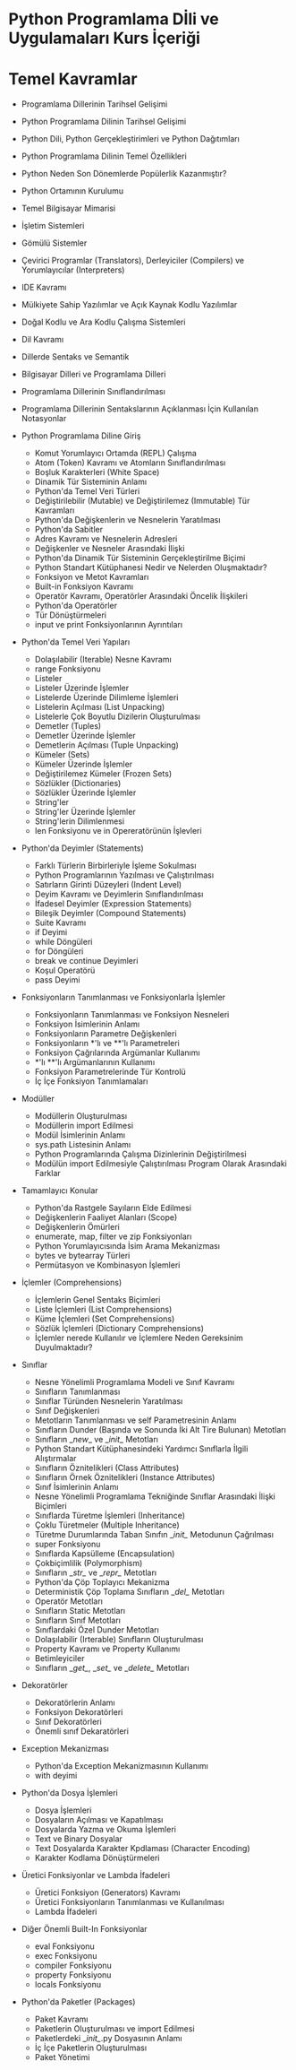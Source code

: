 # Python Programlama Dİli ve Uygulamaları Kurs İçeriği

  # Temel Kavramlar 
  * Programlama Dillerinin Tarihsel Gelişimi
  * Python Programlama Dilinin Tarihsel Gelişimi
  * Python Dili, Python Gerçekleştirimleri ve Python Dağıtımları
  * Python Programlama Dilinin Temel Özellikleri
  * Python Neden Son Dönemlerde Popülerlik Kazanmıştır?
  * Python Ortamının Kurulumu
  * Temel Bilgisayar Mimarisi
  * İşletim Sistemleri
  * Gömülü Sistemler
  * Çevirici Programlar (Translators), Derleyiciler (Compilers) ve Yorumlayıcılar (Interpreters)
  * IDE Kavramı
  * Mülkiyete Sahip Yazılımlar ve Açık Kaynak Kodlu Yazılımlar
  * Doğal Kodlu ve Ara Kodlu Çalışma Sistemleri
  * Dil Kavramı
  * Dillerde Sentaks ve Semantik
  * Bilgisayar Dilleri ve Programlama Dilleri
  * Programlama Dillerinin Sınıflandırılması
  * Programlama Dillerinin Sentakslarının Açıklanması İçin Kullanılan Notasyonlar

* Python Programlama Diline Giriş
    * Komut Yorumlayıcı Ortamda (REPL) Çalışma
    * Atom (Token) Kavramı ve Atomların Sınıflandırılması
    * Boşluk Karakterleri (White Space)
    * Dinamik Tür Sisteminin Anlamı
    * Python'da Temel Veri Türleri
    * Değiştirilebilir (Mutable) ve Değiştirilemez (Immutable) Tür Kavramları
    * Python'da Değişkenlerin ve Nesnelerin Yaratılması
    * Python'da Sabitler
    * Adres Kavramı ve Nesnelerin Adresleri
    * Değişkenler ve Nesneler Arasındaki İlişki
    * Python'da Dinamik Tür Sisteminin Gerçekleştirilme Biçimi
    * Python Standart Kütüphanesi Nedir ve Nelerden Oluşmaktadır? 
    * Fonksiyon ve Metot Kavramları
    * Built-in Fonksiyon Kavramı
    * Operatör Kavramı, Operatörler Arasındaki Öncelik İlişkileri
    * Python'da Operatörler
    * Tür Dönüştürmeleri 
    * input ve print Fonksiyonlarının Ayrıntıları

* Python'da Temel Veri Yapıları
    * Dolaşılabilir (Iterable) Nesne Kavramı
    * range Fonksiyonu
    * Listeler
    * Listeler Üzerinde İşlemler
    * Listelerde Üzerinde Dilimleme İşlemleri
    * Listelerin Açılması (List Unpacking)
    * Listelerle Çok Boyutlu Dizilerin Oluşturulması
    * Demetler (Tuples)
    * Demetler Üzerinde İşlemler
    * Demetlerin Açılması (Tuple Unpacking)
    * Kümeler (Sets)
    * Kümeler Üzerinde İşlemler
    * Değiştirilemez Kümeler (Frozen Sets)
    * Sözlükler (Dictionaries)
    * Sözlükler Üzerinde İşlemler
    * String'ler
    * String'ler Üzerinde İşlemler
    * String'lerin Dilimlenmesi
    * len Fonksiyonu ve in Opereratörünün İşlevleri

* Python'da Deyimler (Statements)
    * Farklı Türlerin Birbirleriyle İşleme Sokulması
    * Python Programlarının Yazılması ve Çalıştırılması
    * Satırların Girinti Düzeyleri (Indent Level)
    * Deyim Kavramı ve Deyimlerin Sınıflandırılması
    * İfadesel Deyimler (Expression Statements)
    * Bileşik Deyimler (Compound Statements)
    * Suite Kavramı
    * if Deyimi
    * while Döngüleri
    * for Döngüleri
    * break ve continue Deyimleri
    * Koşul Operatörü
    * pass Deyimi

* Fonksiyonların Tanımlanması ve Fonksiyonlarla İşlemler
    * Fonksiyonların Tanımlanması ve Fonksiyon Nesneleri
    * Fonksiyon İsimlerinin Anlamı
    * Fonksiyonların Parametre Değişkenleri
    * Fonksiyonların \*'lı ve \**'lı Parametreleri
    * Fonksiyon Çağrılarında Argümanlar Kullanımı
    * \*'lı \**'lı Argümanlarının Kullanımı
    * Fonksiyon Parametrelerinde Tür Kontrolü
    * İç İçe Fonksiyon Tanımlamaları

* Modüller
    * Modüllerin Oluşturulması
    * Modüllerin import Edilmesi
    * Modül İsimlerinin Anlamı
    * sys.path Listesinin Anlamı
    * Python Programlarında Çalışma Dizinlerinin Değiştirilmesi
    * Modülün import Edilmesiyle Çalıştırılması Program Olarak Arasındaki Farklar

* Tamamlayıcı Konular
    * Python'da Rastgele Sayıların Elde Edilmesi
    * Değişkenlerin Faaliyet Alanları (Scope)
    * Değişkenlerin Ömürleri
    * enumerate, map, filter ve zip Fonksiyonları
    * Python Yorumlayıcısında İsim Arama Mekanizması
    * bytes ve bytearray Türleri
    * Permütasyon ve Kombinasyon İşlemleri

* İçlemler (Comprehensions)
    * İçlemlerin Genel Sentaks Biçimleri
    * Liste İçlemleri (List Comprehensions)
    * Küme İçlemleri (Set Comprehensions)
    * Sözlük İçlemleri (Dictionary Comprehensions)
    * İçlemler nerede Kullanılır ve İçlemlere Neden Gereksinim Duyulmaktadır?

* Sınıflar
    * Nesne Yönelimli Programlama Modeli ve Sınıf Kavramı
    * Sınıfların Tanımlanması
    * Sınıflar Türünden Nesnelerin Yaratılması
    * Sınıf Değişkenleri 
    * Metotların Tanımlanması ve self Parametresinin Anlamı
    * Sınıfların Dunder (Başında ve Sonunda İki Alt Tire Bulunan) Metotları
    * Sınıfların \__new__ ve \__init__ Metotları
    * Python Standart Kütüphanesindeki Yardımcı Sınıflarla İlgili Alıştırmalar
    * Sınıfların Öznitelikleri (Class Attributes)
    * Sınıfların Örnek Öznitelikleri (Instance Attributes)
    * Sınıf İsimlerinin Anlamı
    * Nesne Yönelimli Programlama Tekniğinde Sınıflar Arasındaki İlişki Biçimleri
    * Sınıflarda Türetme İşlemleri (Inheritance)
    * Çoklu Türetmeler (Multiple Inheritance)
    * Türetme Durumlarında Taban Sınıfın \__init\__ Metodunun Çağrılması
    * super Fonksiyonu
    * Sınıflarda Kapsülleme (Encapsulation)
    * Çokbiçimlilik (Polymorphism)
    * Sınıfların \__str\__ ve \__repr\__ Metotları
    * Python'da Çöp Toplayıcı Mekanizma
    * Deterministik Çöp Toplama Sınıfların \__del\__ Metotları
    * Operatör Metotları
    * Sınıfların Static Metotları
    * Sınıfların Sınıf Metotları
    * Sınıflardaki Özel Dunder Metotları
    * Dolaşılabilir (Irterable) Sınıfların Oluşturulması
    * Property Kavramı ve Property Kullanımı
    * Betimleyiciler
    * Sınıfların \__get\__, \__set\__ ve \__delete\__ Metotları

* Dekoratörler
    * Dekoratörlerin Anlamı
    * Fonksiyon Dekoratörleri
    * Sınıf Dekoratörleri
    * Önemli sınıf Dekaratörleri

* Exception Mekanizması
    * Python'da Exception Mekanizmasının Kullanımı
    * with deyimi

* Python'da Dosya İşlemleri
    * Dosya İşlemleri
    * Dosyaların Açılması ve Kapatılması
    * Dosyalarda Yazma ve Okuma İşlemleri
    * Text ve Binary Dosyalar
    * Text Dosyalarda Karakter Kpdlaması (Character Encoding)
    * Karakter Kodlama Dönüştürmeleri

* Üretici Fonksiyonlar ve Lambda İfadeleri
    * Üretici Fonksiyon (Generators) Kavramı
    * Üretici Fonksiyonların Tanımlanması ve Kullanılması
    * Lambda İfadeleri

* Diğer Önemli Built-In Fonksiyonlar
    * eval Fonksiyonu
    * exec Fonksiyonu
    * compiler Fonksiyonu
    * property Fonksiyonu
    * locals Fonksiyonu

* Python'da Paketler (Packages)
    * Paket Kavramı
    * Paketlerin Oluşturulması ve import Edilmesi
    * Paketlerdeki \__init\__.py Dosyasının Anlamı
    * İç İçe Paketlerin Oluşturulması
    * Paket Yönetimi
